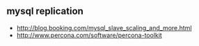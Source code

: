 ## mysql replication 

- <http://blog.booking.com/mysql_slave_scaling_and_more.html>
- <http://www.percona.com/software/percona-toolkit> 
